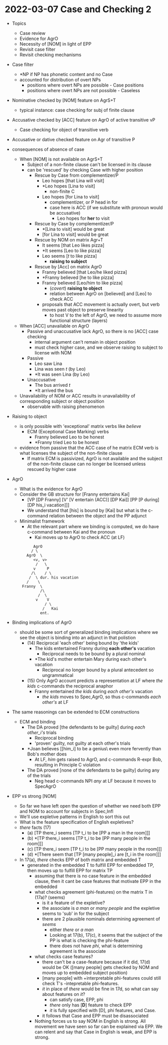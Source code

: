 # 2022-03-07 Case and Checking 2

* Topics
  * Case review
  * Evidence for AgrO
  * Necessity of [NOM] in light of EPP
  * Revisit case filter
  * Revisit checking mechanisms

* Case filter
  * \*NP if NP has phonetic content and no Case
  * accounted for distribution of overt NPs
    * positions where overt NPs are possible - Case positions
    * positions where overt NPs are not possible - Caseless
* Nominative checked by [NOM] feature on AgrS+T
  * typical instance: case checking for subj of finite clause
* Accusative checked by [ACC] feature on AgrO of  active transitive vP
  * Case checking for object of transitive verb
* Accusative or dative checked feature on Agr of transitive P
* consequences of absence of case
  * When [NOM] is not available on AgrS+T
    * Subject of a non-finite clause can't be licensed in its clause
    * can be 'rescued' by checking Case with higher position
      * Rescue by Case from complementizer/P
        * Leo hopes [that Lina will visit]
        * \*Leo hopes [Lina to visit]
          * non-finite C
        * Leo hopes [for Lina to visit]
          * complementizer, or P head in for
          * case here is ACC (if we substitute with pronoun would be accusative)
            * Leo hopes for **her** to visit
      * Rescue by Case by complementizer/P
        * \*[Lina to visit] would be great
        * [for Lina to visit] would be great
      * Rescue by NOM on matrix Agr+T
        * It seems [that Leo likes pizza]
        * \*It seems [Leo to like pizza]
        * Leo seems [*t* to like pizza]
          * **raising to subject**
      * Rescue by [Acc] on matrix AgrO
        * Franny believed [that Leo/he liked pizza]
        * \*Franny believed [he to like pizza]
        * Franny believed [Leo/him to like pizza]
          * (*covert*) **raising to object**
          * relation between AgrO on [believed] and [Leo] to check ACC
        * proposals that ACC movement is actually overt, but verb moves past object to preserve linearity
          * to host V to the left of AgrO, we need to assume more functional structure (layers)
  * When [ACC] unavailable on AgrO
    * Passive and unaccusative lack AgrO, so there is no [ACC] case checking
      * internal argument can't remain in object position
      * must check higher case, and we observe raising to subject to license with NOM
    * Passive
      * Leo saw Lina
      * Lina was seen *t* (by Leo)
      * \*It was seen Lina (by Leo)
    * Unaccusative
      * The bus arrived *t*
      * \*It arrived the bus
  * Unavailability of NOM or ACC results in unavailability of corresponding subject or object position
    * observable with raising phenomenon
* Raising to object
  * is only possible with 'exceptional' matrix verbs like *believe*
    * ECM (Exceptional Case Marking) verbs
      * Franny believed Leo to be honest
      * \*Franny tried Leo to be honest
  * evidence from passive that the ACC case of he matrix ECM verb is what licenses the subject of the non-finite clause
    * If matrix ECM is passivized, AgrO is not available and the subject of the non-finite clause can no longer be licensed unless rescued by higher case
* AgrO
  * What is the evidence for AgrO
  * Consider the GB structure for [Franny entertains Kai]
    * [VP [DP Franny] [V' [V entertain (ACC)] [DP Kai]] [PP [P during] [DP his_i vacation]]]
    * We understand that [his] is bound by [Kai] but what is the c-command relation between the object and the PP adjunct
  * Minimalist framework
    * At the relevant part where we binding is computed, we do have c-command between Kai and the pronoun
      * Kai moves up to AgrO to check ACC (at LF)
    ```
          AgrO 
         / \
       AgrO  \      
          <v, v>
           /   \
          v     P
         /\    / \
        /  \ dur. his vacation
       /    \ 
     Franny  \
             /\
            /  \
           v    V
               / \
              /   Kai
             ent.   
    ``` 
* Binding implications of AgrO
  * should be some sort of generalized binding implications where we see the object is binding into an adjunct in that polistion
    * (14) Reciprocal 'each other' being bound by 'the kids'
      * The kids entertained Franny during **each other's** vacation
        * Reciprocal needs to be bound by a plural nominal
      * \*The kid's mother entertain Mary during each other's vacation
        * Reciprocal no longer bound by a plural antecedent so ungrammatical
    * (15) Only AgrO account predicts a representation at LF where *the kids* c-commands the reciprocal anaphor
      * Franny entertained *the kids* during *each other's* vacation
        * *the kids* moves to Spec,AgrO, so thus c-commands *each other's* at LF
* The same reasonings can be extended to ECM constructions
  * ECM and binding
    * The DA proved [the defendants to be guilty] during *each other_i's* trials
      * Reciprocal binding
      * 'proven' guilty, not guilty at each other's trials
    * \*Joan believes [[him_i] to be a genius\ even more fervently than Bob's mother does
      * At LF, *him* gets raised to AgrO, and c-commands R-expr Bob, resulting in Principle C violation
    * The DA proved [none of the defendants to be guilty] during any of the trials
      * Neg head c-commands NPI *any* at LF because it moves to SpecAgrO
* EPP vs strong [NOM]
  * So far we have left open the question of whether we need both EPP and NOM to account for subjects in Spec,Infl
  * We'll use expletive patterns in English to sort this out
  * What is the feature specification of English expletives?
  * *there* facts (17)
    * (a) [TP there_i seems [TP t_i to be [PP a man in the room]]]
    * (b) \*[TP there_i seems [TP t_i to be [PP many people in the room]]]
    * (c) [TP there_i seem [TP t_i to be [PP many people in the room]]]
    * (d) \*[There seem that [TP [many people]_i are [t_i in the room]]]
  * In 17(a), *there* checks EPP of both matrix and embedded T
    * generated in the embedded T to fulfill EPP for embedded TP, then moves up to fulfill EPP for matrix TP
      * assuming that there is no case feature in the embedded clause, then it cant be case features that motivate EPP in the embedded
      * what checks agreement (phi-features) on the matrix T in (17a)? (seems)
        * is it a feature of the expletive?
        * the associate is *a man* or *many people* and the expletive seems to 'sub' in for the subject
        * there are 2 plausible nominals determining agreement of *seems*
          * either *there* or *a man*
          * Looking at 17(b), 17(c), it seems that the subject of the PP is what is checking the phi-feature
          * there does not have *phi*, what is determining agreement is the associate
      * what checks case features?
          * there can't be a case-feature because if it did, 17(d) would be OK ([many people] gets checked by NOM and moves up to embedded subject position)
          * [many people] with +interpretable phi-features could still check T's -intepretable phi-features.
          * *it* in place of *there* would be fine in 17d, so what can say about features on *it*?
            * can satisfy case, EPP, phi
            * *there* only has [**D**] feature to check EPP
            * *it* is fully specified with [D], phi features, and Case.
          * it follows that Case and EPP must be disassociated
      * Nothing forces us to say NOM in English is strong. All movement we have seen so far can be explained via EPP. We can relent and say that Case in English is weak, and EPP is strong.